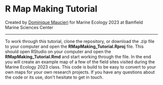 # R Map Making Tutorial

Created by [Dominique Maucieri](dominiquemaucieri.com) for Marine Ecology 2023 at Bamfield Marine Sciences Center

********

To work through this tutorial, clone the repository, or download the .zip file to your computer and open the **RMapMaking_Tutorial.Rproj** file. This should open RStudio on your computer and open the **RMapMaking_Tutorial.Rmd** and start working through the file. In the end you will create an example map of a few of the field sites visited during the Marine Ecology 2023 class. This code is build to be easy to convert to your own maps for your own research projects. If you have any questions about the code or its use, don't hesitate to get in touch. 


